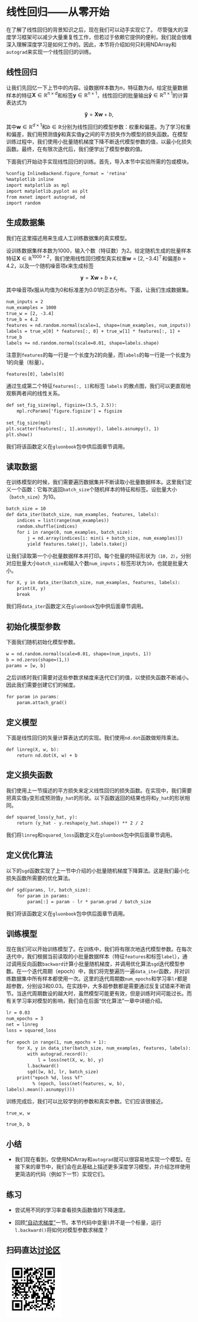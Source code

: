 # 线性回归——从零开始

在了解了线性回归的背景知识之后，现在我们可以动手实现它了。
尽管强大的深度学习框架可以减少大量重复性工作，但若过于依赖它提供的便利，我们就会很难深入理解深度学习是如何工作的。因此，本节将介绍如何只利用NDArray和`autograd`来实现一个线性回归的训练。


## 线性回归

让我们先回忆一下上节中的内容。设数据样本数为$n$，特征数为$d$。给定批量数据样本的特征$\boldsymbol{X} \in \mathbb{R}^{n \times d}$和标签$\boldsymbol{y} \in \mathbb{R}^{n \times 1}$，线性回归的批量输出$\boldsymbol{\hat{y}} \in \mathbb{R}^{n \times 1}$的计算表达式为

$$\boldsymbol{\hat{y}} = \boldsymbol{X} \boldsymbol{w} + b,$$

其中$\boldsymbol{w} \in \mathbb{R}^{d \times 1}$和$b \in \mathbb{R}$分别为线性回归的模型参数：权重和偏差。为了学习权重和偏差，我们用预测值$\boldsymbol{\hat{y}}$和真实值$\boldsymbol{y}$之间的平方损失作为模型的损失函数。在模型训练过程中，我们使用小批量随机梯度下降不断迭代模型参数的值，以最小化损失函数。最终，在有限次迭代后，我们便学出了模型参数的值。

下面我们开始动手实现线性回归的训练。首先，导入本节中实验所需的包或模块。

```{.python .input  n=1}
%config InlineBackend.figure_format = 'retina'
%matplotlib inline
import matplotlib as mpl
import matplotlib.pyplot as plt
from mxnet import autograd, nd
import random
```

## 生成数据集

我们在这里描述用来生成人工训练数据集的真实模型。

设训练数据集样本数为1000，输入个数（特征数）为2。给定随机生成的批量样本特征$\boldsymbol{X} \in \mathbb{R}^{1000 \times 2}$，我们使用线性回归模型真实权重$\boldsymbol{w} = [2, -3.4]^\top$和偏差$b = 4.2$，以及一个随机噪音项$\epsilon$来生成标签

$$\boldsymbol{y} = \boldsymbol{X}\boldsymbol{w} + b + \epsilon,$$

其中噪音项$\epsilon$服从均值为0和标准差为0.01的正态分布。下面，让我们生成数据集。

```{.python .input  n=2}
num_inputs = 2
num_examples = 1000
true_w = [2, -3.4]
true_b = 4.2
features = nd.random.normal(scale=1, shape=(num_examples, num_inputs))
labels = true_w[0] * features[:, 0] + true_w[1] * features[:, 1] + true_b
labels += nd.random.normal(scale=0.01, shape=labels.shape)
```

注意到`features`的每一行是一个长度为2的向量，而`labels`的每一行是一个长度为1的向量（标量）。

```{.python .input  n=3}
features[0], labels[0]
```

通过生成第二个特征`features[:, 1]`和标签 `labels` 的散点图，我们可以更直观地观察两者间的线性关系。

```{.python .input  n=4}
def set_fig_size(mpl, figsize=(3.5, 2.5)):
    mpl.rcParams['figure.figsize'] = figsize

set_fig_size(mpl)
plt.scatter(features[:, 1].asnumpy(), labels.asnumpy(), 1)
plt.show()
```

我们将该函数定义在`gluonbook`包中供后面章节调用。

## 读取数据

在训练模型的时候，我们需要遍历数据集并不断读取小批量数据样本。这里我们定义一个函数：它每次返回`batch_size`个随机样本的特征和标签。设批量大小（`batch_size`）为10。

```{.python .input  n=5}
batch_size = 10
def data_iter(batch_size, num_examples, features, labels): 
    indices = list(range(num_examples))
    random.shuffle(indices)
    for i in range(0, num_examples, batch_size):
        j = nd.array(indices[i: min(i + batch_size, num_examples)])
        yield features.take(j), labels.take(j)
```

让我们读取第一个小批量数据样本并打印。每个批量的特征形状为`（10, 2）`，分别对应批量大小`batch_size`和输入个数`num_inputs`；标签形状为`10`，也就是批量大小。

```{.python .input  n=6}
for X, y in data_iter(batch_size, num_examples, features, labels):
    print(X, y)
    break
```

我们将`data_iter`函数定义在`gluonbook`包中供后面章节调用。

## 初始化模型参数

下面我们随机初始化模型参数。

```{.python .input  n=7}
w = nd.random.normal(scale=0.01, shape=(num_inputs, 1))
b = nd.zeros(shape=(1,))
params = [w, b]
```

之后训练时我们需要对这些参数求梯度来迭代它们的值，以使损失函数不断减小。因此我们需要创建它们的梯度。

```{.python .input  n=8}
for param in params:
    param.attach_grad()
```

## 定义模型

下面是线性回归的矢量计算表达式的实现。我们使用`nd.dot`函数做矩阵乘法。

```{.python .input  n=9}
def linreg(X, w, b): 
    return nd.dot(X, w) + b 
```

## 定义损失函数

我们使用上一节描述的平方损失来定义线性回归的损失函数。在实现中，我们需要把真实值`y`变形成预测值`y_hat`的形状。以下函数返回的结果也将和`y_hat`的形状相同。

```{.python .input  n=10}
def squared_loss(y_hat, y): 
    return (y_hat - y.reshape(y_hat.shape)) ** 2 / 2
```

我们将`linreg`和`squared_loss`函数定义在`gluonbook`包中供后面章节调用。

## 定义优化算法

以下的`sgd`函数实现了上一节中介绍的小批量随机梯度下降算法。这是我们最小化损失函数所需要的优化算法。

```{.python .input  n=11}
def sgd(params, lr, batch_size):
    for param in params:
        param[:] = param - lr * param.grad / batch_size
```

我们将该函数定义在`gluonbook`包中供后面章节调用。


## 训练模型

现在我们可以开始训练模型了。在训练中，我们将有限次地迭代模型参数。在每次迭代中，我们根据当前读取的小批量数据样本（特征`features`和标签`label`），通过调用反向函数`backward`计算小批量随机梯度，并调用优化算法`sgd`迭代模型参数。在一个迭代周期（epoch）中，我们将完整遍历一遍`data_iter`函数，并对训练数据集中所有样本都使用一次。这里的迭代周期数`num_epochs`和学习率`lr`都是超参数，分别设3和0.03。在实践中，大多超参数都是需要通过反复试错来不断调节。当迭代周期数设的越大时，虽然模型可能更有效，但是训练时间可能过长。而有关学习率对模型的影响，我们会在后面“优化算法”一章中详细介绍。

```{.python .input  n=12}
lr = 0.03
num_epochs = 3
net = linreg
loss = squared_loss

for epoch in range(1, num_epochs + 1):
    for X, y in data_iter(batch_size, num_examples, features, labels):
        with autograd.record():
            l = loss(net(X, w, b), y)
        l.backward()
        sgd([w, b], lr, batch_size)
    print("epoch %d, loss %f"
          % (epoch, loss(net(features, w, b), labels).mean().asnumpy()))
```

训练完成后，我们可以比较学到的参数和真实参数。它们应该很接近。

```{.python .input  n=13}
true_w, w
```

```{.python .input  n=14}
true_b, b
```

## 小结

* 我们现在看到，仅使用NDArray和`autograd`就可以很容易地实现一个模型。在接下来的章节中，我们会在此基础上描述更多深度学习模型，并介绍怎样使用更简洁的代码（例如下一节）实现它们。


## 练习

* 尝试用不同的学习率查看损失函数值的下降速度。

* 回顾[“自动求梯度”](../chapter_crashcourse/autograd.md)一节。本节代码中变量`l`并不是一个标量，运行`l.backward()`将如何对模型参数求梯度？


## 扫码直达[讨论区](https://discuss.gluon.ai/t/topic/743)

![](../img/qr_linear-regression-scratch.svg)
